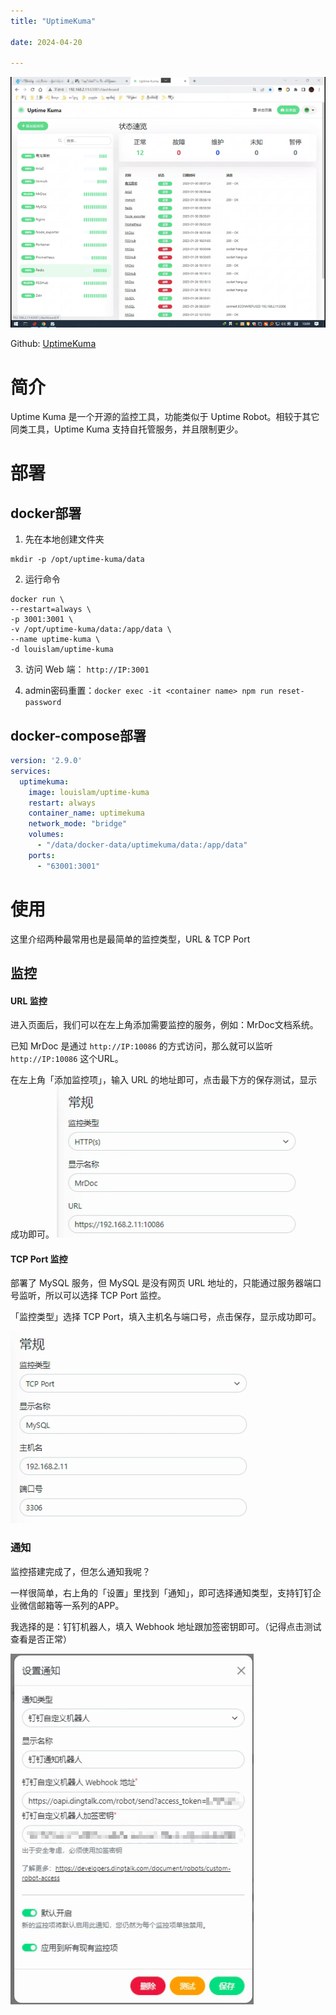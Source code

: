 ```yaml
---
title: "UptimeKuma"

date: 2024-04-20

---
```


![](https://github.com/danielchan-25/Mind-Palace/blob/main/1.%20Application/99.%20img/UptimeKuma-1.png)

Github: [UptimeKuma](https://github.com/louislam/uptime-kuma)

# 简介
Uptime Kuma 是一个开源的监控工具，功能类似于 Uptime Robot。相较于其它同类工具，Uptime Kuma 支持自托管服务，并且限制更少。

# 部署
## docker部署
1. 先在本地创建文件夹

```shell
mkdir -p /opt/uptime-kuma/data
```

2. 运行命令

```shell
docker run \
--restart=always \
-p 3001:3001 \
-v /opt/uptime-kuma/data:/app/data \
--name uptime-kuma \
-d louislam/uptime-kuma
```

3. 访问 Web 端： `http://IP:3001`

4. admin密码重置：`docker exec -it <container name> npm run reset-password`

## docker-compose部署
```yml
version: '2.9.0'
services:
  uptimekuma:
    image: louislam/uptime-kuma
    restart: always
    container_name: uptimekuma
    network_mode: "bridge"
    volumes:
      - "/data/docker-data/uptimekuma/data:/app/data"
    ports:
      - "63001:3001"
```

# 使用

这里介绍两种最常用也是最简单的监控类型，URL & TCP Port

## 监控

#### URL 监控

进入页面后，我们可以在左上角添加需要监控的服务，例如：MrDoc文档系统。

已知 MrDoc 是通过 `http://IP:10086` 的方式访问，那么就可以监听 `http://IP:10086` 这个URL。

在左上角「添加监控项」，输入 URL 的地址即可，点击最下方的保存测试，显示成功即可。
![](https://github.com/danielchan-25/Mind-Palace/blob/main/1.%20Application/99.%20img/UptimeKuma-2.png)

#### TCP Port 监控

部署了 MySQL 服务，但 MySQL 是没有网页 URL 地址的，只能通过服务器端口号监听，所以可以选择 TCP Port 监控。

「监控类型」选择 TCP Port，填入主机名与端口号，点击保存，显示成功即可。

![](https://github.com/danielchan-25/Mind-Palace/blob/main/1.%20Application/99.%20img/UptimeKuma-3.png)

### 通知
监控搭建完成了，但怎么通知我呢？

一样很简单，右上角的「设置」里找到「通知」，即可选择通知类型，支持钉钉企业微信邮箱等一系列的APP。

我选择的是：钉钉机器人，填入 Webhook 地址跟加签密钥即可。（记得点击测试查看是否正常）

![](https://github.com/danielchan-25/Mind-Palace/blob/main/1.%20Application/99.%20img/UptimeKuma-4.png)
